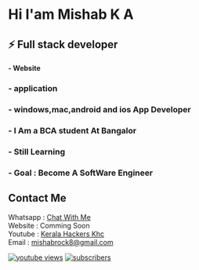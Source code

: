 # Hi I'am Mishab K A

## ⚡ Full stack developer
#### - Website
### - application
### - windows,mac,android and ios App Developer
### - I Am a BCA student At Bangalor
### - Still Learning
### - Goal : Become A SoftWare Engineer

## Contact Me <br>
Whatsapp : <a href="https://wa.me/message/XEDQSY2IZ4C7D1">Chat With Me</a> <br>
Website  : Comming Soon<br>
Youtube  : <a href="https://www.youtube.com/c/KeralaHackersKHC">Kerala Hackers Khc</a><br>
Email    : mishabrock8@gmail.com 
<br>

<a href="https://www.youtube.com/c/KeralaHackersKHC?sub_confirmation=1"><img alt="youtube views" title="YouTube views" src="https://freshidea.com/jonah/youtube-api/view-count-badge.php#"/></a>
<a href="https://www.youtube.com/c/KeralaHackersKHC?sub_confirmation=1"><img alt="subscribers" title="Subscribe to my YouTube channel" src="https://freshidea.com/jonah/youtube-api/subscribers-badge.php?color=red#"/></a> 


